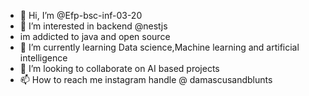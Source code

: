 - 👋 Hi, I’m @Efp-bsc-inf-03-20
- 👀 I’m interested in  backend @nestjs
- im addicted to java and open source
- 🌱 I’m currently learning Data science,Machine learning and artificial intelligence
- 💞️ I’m looking to collaborate on AI based projects
- 📫 How to reach me instagram handle @ damascusandblunts

<!---
Efp-bsc-inf-03-20/Efp-bsc-inf-03-20 is a ✨ special ✨ repository because its `README.md` (this file) appears on your GitHub profile.
You can click the Preview link to take a look at your changes.
--->
